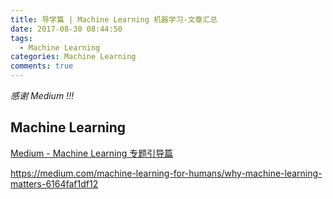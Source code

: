 ```yaml
---
title: 导学篇 | Machine Learning 机器学习-文章汇总
date: 2017-08-30 08:44:50
tags:
  - Machine Learning
categories: Machine Learning
comments: true
---
```


*感谢 Medium !!!*

## Machine Learning

[Medium - Machine Learning 专题引导篇 ](https://medium.com/machine-learning-for-humans/why-machine-learning-matters-6164faf1df12)

https://medium.com/machine-learning-for-humans/why-machine-learning-matters-6164faf1df12
